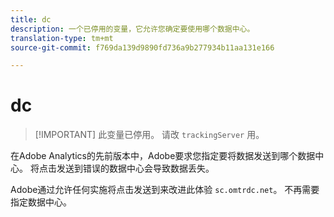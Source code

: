 ```yaml
---
title: dc
description: 一个已停用的变量，它允许您确定要使用哪个数据中心。
translation-type: tm+mt
source-git-commit: f769da139d9890fd736a9b277934b11aa131e166

---
```



# dc

> [!IMPORTANT] 此变量已停用。 请改 `trackingServer` 用。

在Adobe Analytics的先前版本中，Adobe要求您指定要将数据发送到哪个数据中心。 将点击发送到错误的数据中心会导致数据丢失。

Adobe通过允许任何实施将点击发送到来改进此体验 `sc.omtrdc.net`。 不再需要指定数据中心。
